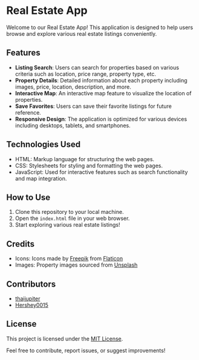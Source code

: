 # Real Estate App

Welcome to our Real Estate App! This application is designed to help users browse and explore various real estate listings conveniently.

## Features

- **Listing Search**: Users can search for properties based on various criteria such as location, price range, property type, etc.
- **Property Details**: Detailed information about each property including images, price, location, description, and more.
- **Interactive Map**: An interactive map feature to visualize the location of properties.
- **Save Favorites**: Users can save their favorite listings for future reference.
- **Responsive Design**: The application is optimized for various devices including desktops, tablets, and smartphones.

## Technologies Used

- HTML: Markup language for structuring the web pages.
- CSS: Stylesheets for styling and formatting the web pages.
- JavaScript: Used for interactive features such as search functionality and map integration.

## How to Use

1. Clone this repository to your local machine.
2. Open the `index.html` file in your web browser.
3. Start exploring various real estate listings!

## Credits

- Icons: Icons made by [Freepik](https://www.flaticon.com/authors/freepik) from [Flaticon](https://www.flaticon.com/)
- Images: Property images sourced from [Unsplash](https://unsplash.com/)

## Contributors

- [thaijupiter](https://github.com/thaijupiter)
- [Hershey0015](https://github.com/Hershey0015)

## License

This project is licensed under the [MIT License](LICENSE).

Feel free to contribute, report issues, or suggest improvements!
